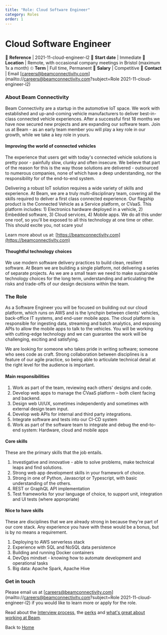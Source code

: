 ```yaml
---
title: "Role: Cloud Software Engineer"
category: Roles
order: 1
---
```


<h1>Cloud Software Engineer</h1>

📝 **Reference** | 2021-11-cloud-engineer-l2
📅 **Start date** | Immediate
📍 **Location** | Remote, with occasional company meetings in Bristol (maximum 1x a month)
⏲ **Term** | Full time, Permanent
👛 **Salary** | Competitive
📧 **Contact** | Email [careers@beamconnectivity.com](mailto://careers@beamconnectivity.com?subject=Role 2021-11-cloud-engineer-l2)


### About Beam Connectivity

Beam Connectivity are a startup in the automotive IoT space. We work with established and up-and-coming vehicle manufacturers to deliver best-in-class connected vehicle experiences. After a successful first 18 months we have now secured new projects and are expanding our software team. Join us at Beam - as an early team member you will play a key role in our growth, while we take a key role in yours.

#### Improving the world of connected vehicles

The experience that users get with today's connected vehicle solutions is pretty poor - painfully slow, clunky and often insecure. We believe that part of the reason for this is the way those solutions are delivered - outsourced to numerous companies, none of which have a deep understanding, nor the responsibility for of the end-to-end system. 

Delivering a robust IoT solution requires a wide variety of skills and experience. At Beam, we are a truly multi-disciplinary team, covering all the skills required to deliver a first class connected experience. Our flagship product is the Connected Vehicle as a Service platform, or CVaaS. This platform includes: 1) Electronics hardware deployed in a vehicle, 2) Embedded software, 3) Cloud services, 4) Mobile apps. We do all this under one roof, so you'll be exposed to all this technology at one time or other. This should excite you, not scare you!

Learn more about us at: [https://beamconnectivity.com](https://beamconnectivity.com)

#### Thoughtful technology choices

We use modern software delivery practices to build clean, resilient software. At Beam we are building a single platform, not delivering a series of separate projects. As we are a small team we need to make sustainable technology choices for the long term, understanding and articulating the risks and trade-offs of our design decisions within the team. 

### The Role

As a Software Engineer you will be focused on building out our cloud platform, which runs on AWS and is the lynchpin between clients' vehicles, back-office IT systems, and end-user mobile apps. The cloud platform is responsible for ingesting data, streaming and batch analytics, and exposing APIs to allow the mobile apps to talk to the vehicles. You will be working with cutting-edge technology and we can guarantee the work will be challenging, exciting and satisfying.

We are looking for someone who takes pride in writing software; someone who sees code as craft. Strong collaboration between disciplines is a feature of our agile practice, so being able to articulate technical detail at the right level for the audience is important. 

#### Main responsibilities

1. Work as part of the team, reviewing each others' designs and code.
1. Develop web apps to manage the CVaaS platform – both client facing and backend.
1. Design web UI/UX, sometimes independently and sometimes with external design team input.
1. Develop web APIs for internal and third party integrations.
1. Integrate software and tests into our CI-CD system
1. Work as part of the software team to integrate and debug the end-to-end system: Hardware, cloud and mobile apps

#### Core skills

These are the primary skills that the job entails.

1. Investigative and innovative - able to solve problems, make technical leaps and find solutions.
1. Strong web app development skills in your framework of choice.
1. Strong in one of Python, Javascript or Typescript, with basic understanding of the others.
1. REST or GraphQL API implementation 
1. Test frameworks for your language of choice, to support unit, integration and UI tests (where appropriate)

#### Nice to have skills

These are disciplines that we are already strong in because they're part of our core stack. Any experience you have with these would be a bonus, but is by no means a requirement.

1. Deploying to AWS serverless stack 
1. Experience with SQL and NoSQL data persistence
1. Building and running Docker containers
1. DevOps mindset - knowing how to automate development and operational tasks
1. Big data: Apache Spark, Apache Hive

### Get in touch

Please email us at [careers@beamconnectivity.com](mailto://careers@beamconnectivity.com?subject=Role 2021-11-cloud-engineer-l2) if you would like to learn more or apply for the role.

Read about the [Interview process](/#interview-process), the [perks](/#beam-team-perks) and [what's great about working at Beam](/#life-at-beam).

Back to [Home](/)